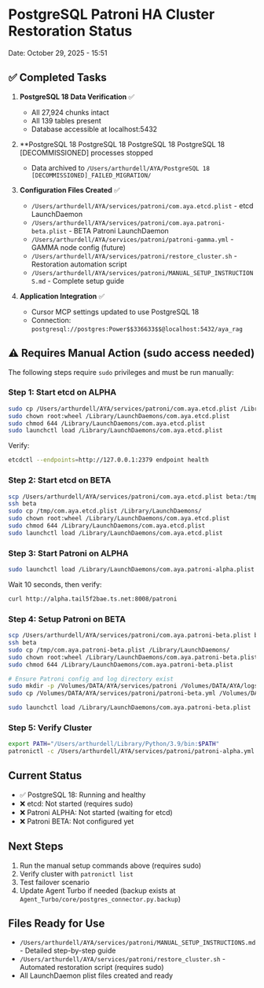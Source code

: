 # PostgreSQL Patroni HA Cluster Restoration Status
Date: October 29, 2025 - 15:51

## ✅ Completed Tasks

1. **PostgreSQL 18 Data Verification** ✅
   - All 27,924 chunks intact
   - All 139 tables present
   - Database accessible at localhost:5432

2. **PostgreSQL 18 PostgreSQL 18 PostgreSQL 18 PostgreSQL 18 [DECOMMISSIONED] processes stopped
   - Data archived to `/Users/arthurdell/AYA/PostgreSQL 18 [DECOMMISSIONED]_FAILED_MIGRATION/`

3. **Configuration Files Created** ✅
   - `/Users/arthurdell/AYA/services/patroni/com.aya.etcd.plist` - etcd LaunchDaemon
   - `/Users/arthurdell/AYA/services/patroni/com.aya.patroni-beta.plist` - BETA Patroni LaunchDaemon
   - `/Users/arthurdell/AYA/services/patroni/patroni-gamma.yml` - GAMMA node config (future)
   - `/Users/arthurdell/AYA/services/patroni/restore_cluster.sh` - Restoration automation script
   - `/Users/arthurdell/AYA/services/patroni/MANUAL_SETUP_INSTRUCTIONS.md` - Complete setup guide

4. **Application Integration** ✅
   - Cursor MCP settings updated to use PostgreSQL 18
   - Connection: `postgresql://postgres:Power$$336633$$@localhost:5432/aya_rag`

## ⚠️ Requires Manual Action (sudo access needed)

The following steps require `sudo` privileges and must be run manually:

### Step 1: Start etcd on ALPHA

```bash
sudo cp /Users/arthurdell/AYA/services/patroni/com.aya.etcd.plist /Library/LaunchDaemons/
sudo chown root:wheel /Library/LaunchDaemons/com.aya.etcd.plist
sudo chmod 644 /Library/LaunchDaemons/com.aya.etcd.plist
sudo launchctl load /Library/LaunchDaemons/com.aya.etcd.plist
```

Verify:
```bash
etcdctl --endpoints=http://127.0.0.1:2379 endpoint health
```

### Step 2: Start etcd on BETA

```bash
scp /Users/arthurdell/AYA/services/patroni/com.aya.etcd.plist beta:/tmp/
ssh beta
sudo cp /tmp/com.aya.etcd.plist /Library/LaunchDaemons/
sudo chown root:wheel /Library/LaunchDaemons/com.aya.etcd.plist
sudo chmod 644 /Library/LaunchDaemons/com.aya.etcd.plist
sudo launchctl load /Library/LaunchDaemons/com.aya.etcd.plist
```

### Step 3: Start Patroni on ALPHA

```bash
sudo launchctl load /Library/LaunchDaemons/com.aya.patroni-alpha.plist
```

Wait 10 seconds, then verify:
```bash
curl http://alpha.tail5f2bae.ts.net:8008/patroni
```

### Step 4: Setup Patroni on BETA

```bash
scp /Users/arthurdell/AYA/services/patroni/com.aya.patroni-beta.plist beta:/tmp/
ssh beta
sudo cp /tmp/com.aya.patroni-beta.plist /Library/LaunchDaemons/
sudo chown root:wheel /Library/LaunchDaemons/com.aya.patroni-beta.plist
sudo chmod 644 /Library/LaunchDaemons/com.aya.patroni-beta.plist

# Ensure Patroni config and log directory exist
sudo mkdir -p /Volumes/DATA/AYA/services/patroni /Volumes/DATA/AYA/logs
sudo cp /Volumes/DATA/AYA/services/patroni/patroni-beta.yml /Volumes/DATA/AYA/services/patroni/

sudo launchctl load /Library/LaunchDaemons/com.aya.patroni-beta.plist
```

### Step 5: Verify Cluster

```bash
export PATH="/Users/arthurdell/Library/Python/3.9/bin:$PATH"
patronictl -c /Users/arthurdell/AYA/services/patroni/patroni-alpha.yml list
```

## Current Status

- ✅ PostgreSQL 18: Running and healthy
- ❌ etcd: Not started (requires sudo)
- ❌ Patroni ALPHA: Not started (waiting for etcd)
- ❌ Patroni BETA: Not configured yet

## Next Steps

1. Run the manual setup commands above (requires sudo)
2. Verify cluster with `patronictl list`
3. Test failover scenario
4. Update Agent Turbo if needed (backup exists at `Agent_Turbo/core/postgres_connector.py.backup`)

## Files Ready for Use

- `/Users/arthurdell/AYA/services/patroni/MANUAL_SETUP_INSTRUCTIONS.md` - Detailed step-by-step guide
- `/Users/arthurdell/AYA/services/patroni/restore_cluster.sh` - Automated restoration script (requires sudo)
- All LaunchDaemon plist files created and ready
